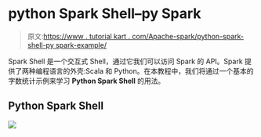 # python Spark Shell–py Spark

> 原文:[https://www . tutorial kart . com/Apache-spark/python-spark-shell-py spark-example/](https://www.tutorialkart.com/apache-spark/python-spark-shell-pyspark-example/)

Spark Shell 是一个交互式 Shell，通过它我们可以访问 Spark 的 API。Spark 提供了两种编程语言的外壳:Scala 和 Python。在本教程中，我们将通过一个基本的字数统计示例来学习 **Python Spark Shell** 的用法。

## Python Spark Shell

[![](../Images/925da31b32d6bc3827932f6c8afb11bb.png)](https://www.tutorialkart.com/)